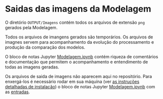 # Saidas das imagens da Modelagem

O diretório `OUTPUT/Imagens` contém todos os arquivos de extensão `png` gerados pela Modelagem.

Todos os arquivos de imangens gerados são temporários. Os arquivos de imagnes servem para acompanhamento da evolução do processamento e produção da comparação dos modelos.

O bloco de notas Jupyter [Modelagem.ipynb](https://github.com/LabPEC/ProjetoAnaliseDados/blob/main/03Modelagem/Modelagem12.ipynb) contém riqueza de comentários e documentação que permitem o acompanhamento e entendimento de todas as imagens geradas.

Os arquivos de saida de imagens não aparecem aqui no repositório. Para enxergá-los é necessário rodar em sua máquína (ver [as instruções detalhadas de instalação](https://github.com/LabPEC/ProjetoAnaliseDados/blob/main/INSTALL.md)) o bloco de notas Jupyter [Modelagem.ipynb](https://github.com/LabPEC/ProjetoAnaliseDados/blob/main/03Modelagem/Modelagem12.ipynb) com as [entradas](https://github.com/LabPEC/ProjetoAnaliseDados/tree/main/03Modelagem/INPUT).


